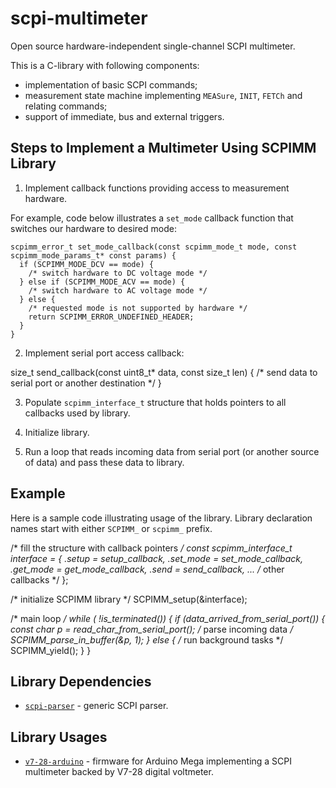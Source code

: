 scpi-multimeter
===============

Open source hardware-independent single-channel SCPI multimeter.

This is a C-library with following components:

* implementation of basic SCPI commands;
* measurement state machine implementing `MEASure`, `INIT`, `FETCh` and relating commands;
* support of immediate, bus and external triggers.

Steps to Implement a Multimeter Using SCPIMM Library
----------------------------------------------------

1) Implement callback functions providing access to measurement hardware.

For example, code below illustrates a `set_mode` callback function that switches our hardware to desired mode:
  
    scpimm_error_t set_mode_callback(const scpimm_mode_t mode, const scpimm_mode_params_t* const params) {
      if (SCPIMM_MODE_DCV == mode) {
        /* switch hardware to DC voltage mode */
      } else if (SCPIMM_MODE_ACV == mode) {
        /* switch hardware to AC voltage mode */
      } else {
        /* requested mode is not supported by hardware */
        return SCPIMM_ERROR_UNDEFINED_HEADER;
      }
    }

2) Implement serial port access callback:

  size_t send_callback(const uint8_t* data, const size_t len) {
    /* send data to serial port or another destination */
  }

3) Populate `scpimm_interface_t` structure that holds pointers to all callbacks used by library.

4) Initialize library.

5) Run a loop that reads incoming data from serial port (or another source of data) and pass these data to library.

Example
-------

Here is a sample code illustrating usage of the library. Library declaration names start with either `SCPIMM_` or `scpimm_` prefix.

  /* fill the structure with callback pointers */
  const scpimm_interface_t interface = {
    .setup = setup_callback,
    .set_mode = set_mode_callback,
    .get_mode = get_mode_callback,
    .send = send_callback,
    ... /* other callbacks */
  };

  /* initialize SCPIMM library */
  SCPIMM_setup(&interface);

  /* main loop */
  while ( !is_terminated()) {
    if (data_arrived_from_serial_port()) {
      const char p = read_char_from_serial_port();
      /* parse incoming data */
      SCPIMM_parse_in_buffer(&p, 1);
    } else {
      /* run background tasks */
      SCPIMM_yield();
    }
  }

Library Dependencies
--------------------

* [`scpi-parser`](https://github.com/andrey-nakin/scpi-parser) - generic SCPI parser.

Library Usages
--------------

* [`v7-28-arduino`](https://github.com/andrey-nakin/v7-28-arduino) - firmware for Arduino Mega implementing a SCPI multimeter backed by V7-28 digital voltmeter.


